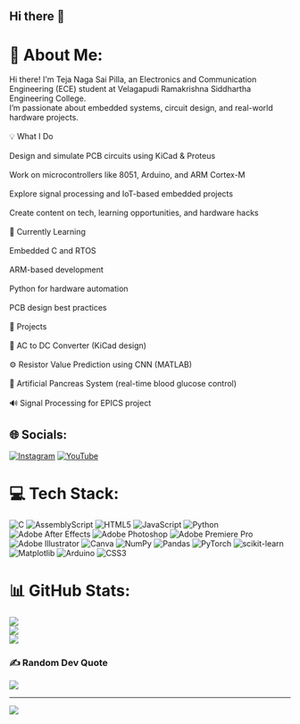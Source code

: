 ## Hi there 👋

<!--
**248W5A0409/248W5A0409** is a ✨ _special_ ✨ repository because its `README.md` (this file) appears on your GitHub profile.

Here are some ideas to get you started:

- 🔭 I’m currently working on ...
- 🌱 I’m currently learning ...
- 👯 I’m looking to collaborate on ...
- 🤔 I’m looking for help with ...
- 💬 Ask me about ...
- 📫 How to reach me: ...
- 😄 Pronouns: ...
- ⚡ Fun fact: ...
-->
# 💫 About Me:
Hi there! I'm Teja Naga Sai Pilla, an Electronics and Communication Engineering (ECE) student at Velagapudi Ramakrishna Siddhartha Engineering College.<br>I’m passionate about embedded systems, circuit design, and real-world hardware projects.<br><br>💡 What I Do<br><br>Design and simulate PCB circuits using KiCad & Proteus<br><br>Work on microcontrollers like 8051, Arduino, and ARM Cortex-M<br><br>Explore signal processing and IoT-based embedded projects<br><br>Create content on tech, learning opportunities, and hardware hacks<br><br>🧠 Currently Learning<br><br>Embedded C and RTOS<br><br>ARM-based development<br><br>Python for hardware automation<br><br>PCB design best practices<br><br>🚀 Projects<br><br>🔌 AC to DC Converter (KiCad design)<br><br>⚙️ Resistor Value Prediction using CNN (MATLAB)<br><br>💉 Artificial Pancreas System (real-time blood glucose control)<br><br>🔊 Signal Processing for EPICS project


## 🌐 Socials:
[![Instagram](https://img.shields.io/badge/Instagram-%23E4405F.svg?logo=Instagram&logoColor=white)](https://instagram.com/https://www.instagram.com/learnwithtejaa/) [![YouTube](https://img.shields.io/badge/YouTube-%23FF0000.svg?logo=YouTube&logoColor=white)](https://youtube.com/@https://www.youtube.com/channel/UCRFZXwLhYtyaL5iiYh2IVlw) 

# 💻 Tech Stack:
![C](https://img.shields.io/badge/c-%2300599C.svg?style=plastic&logo=c&logoColor=white) ![AssemblyScript](https://img.shields.io/badge/assembly%20script-%23000000.svg?style=plastic&logo=assemblyscript&logoColor=white) ![HTML5](https://img.shields.io/badge/html5-%23E34F26.svg?style=plastic&logo=html5&logoColor=white) ![JavaScript](https://img.shields.io/badge/javascript-%23323330.svg?style=plastic&logo=javascript&logoColor=%23F7DF1E) ![Python](https://img.shields.io/badge/python-3670A0?style=plastic&logo=python&logoColor=ffdd54) ![Adobe After Effects](https://img.shields.io/badge/Adobe%20After%20Effects-9999FF.svg?style=plastic&logo=Adobe%20After%20Effects&logoColor=white) ![Adobe Photoshop](https://img.shields.io/badge/adobe%20photoshop-%2331A8FF.svg?style=plastic&logo=adobe%20photoshop&logoColor=white) ![Adobe Premiere Pro](https://img.shields.io/badge/Adobe%20Premiere%20Pro-9999FF.svg?style=plastic&logo=Adobe%20Premiere%20Pro&logoColor=white) ![Adobe Illustrator](https://img.shields.io/badge/adobe%20illustrator-%23FF9A00.svg?style=plastic&logo=adobe%20illustrator&logoColor=white) ![Canva](https://img.shields.io/badge/Canva-%2300C4CC.svg?style=plastic&logo=Canva&logoColor=white) ![NumPy](https://img.shields.io/badge/numpy-%23013243.svg?style=plastic&logo=numpy&logoColor=white) ![Pandas](https://img.shields.io/badge/pandas-%23150458.svg?style=plastic&logo=pandas&logoColor=white) ![PyTorch](https://img.shields.io/badge/PyTorch-%23EE4C2C.svg?style=plastic&logo=PyTorch&logoColor=white) ![scikit-learn](https://img.shields.io/badge/scikit--learn-%23F7931E.svg?style=plastic&logo=scikit-learn&logoColor=white) ![Matplotlib](https://img.shields.io/badge/Matplotlib-%23ffffff.svg?style=plastic&logo=Matplotlib&logoColor=black) ![Arduino](https://img.shields.io/badge/-Arduino-00979D?style=plastic&logo=Arduino&logoColor=white) ![CSS3](https://img.shields.io/badge/css3-%231572B6.svg?style=plastic&logo=css3&logoColor=white)
# 📊 GitHub Stats:
![](https://github-readme-stats.vercel.app/api?username=248W5A0409&theme=dark&hide_border=false&include_all_commits=false&count_private=false)<br/>
![](https://nirzak-streak-stats.vercel.app/?user=248W5A0409&theme=dark&hide_border=false)<br/>
![](https://github-readme-stats.vercel.app/api/top-langs/?username=248W5A0409&theme=dark&hide_border=false&include_all_commits=false&count_private=false&layout=compact)

### ✍️ Random Dev Quote
![](https://quotes-github-readme.vercel.app/api?type=horizontal&theme=radical)

---
[![](https://visitcount.itsvg.in/api?id=248W5A0409&icon=0&color=0)](https://visitcount.itsvg.in)

<!-- Proudly created with GPRM ( https://gprm.itsvg.in ) -->
